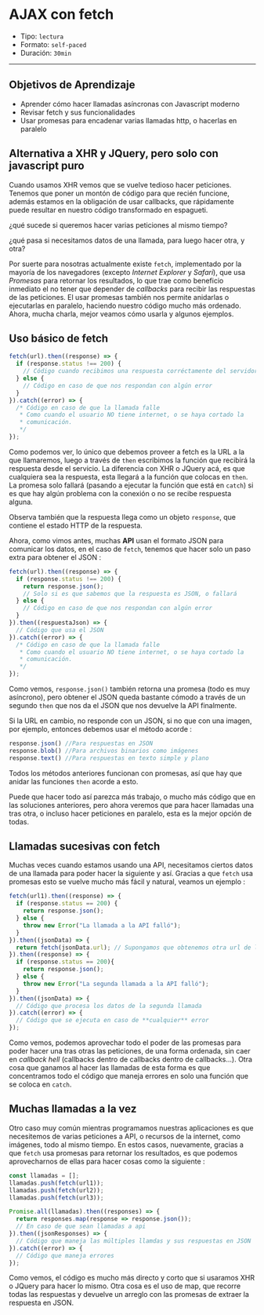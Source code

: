 # AJAX con fetch

- Tipo: `lectura`
- Formato: `self-paced`
- Duración: `30min`

***

## Objetivos de Aprendizaje

- Aprender cómo hacer llamadas asíncronas con Javascript moderno
- Revisar fetch y sus funcionalidades
- Usar promesas para encadenar varias llamadas http, o hacerlas en paralelo

## Alternativa a XHR y JQuery, pero solo con javascript puro

Cuando usamos XHR vemos que se vuelve tedioso hacer peticiones. Tenemos que
poner un montón de código para que recién funcione, además estamos en la
obligación de usar callbacks, que rápidamente puede resultar en nuestro código
transformado en espagueti.

¿qué sucede si queremos hacer varias peticiones al mismo tiempo?

¿qué pasa si necesitamos datos de una llamada, para luego hacer otra, y otra?

Por suerte para nosotras actualmente existe `fetch`, implementado por la mayoría
de los navegadores (excepto _Internet Explorer_ y _Safari_), que usa _Promesas_
para retornar los resultados, lo que trae como beneficio inmediato el no tener
que depender de _callbacks_ para recibir las respuestas de las peticiones. El
usar promesas también nos permite anidarlas o ejecutarlas en paralelo, haciendo
nuestro código mucho más ordenado. Ahora, mucha charla, mejor veamos cómo usarla
y algunos ejemplos.

## Uso básico de fetch

```js
fetch(url).then((response) => {
  if (response.status !== 200) {
    // Código cuando recibimos una respuesta corréctamente del servidor
  } else {
    // Código en caso de que nos respondan con algún error
  }
}).catch((error) => {
  /* Código en caso de que la llamada falle
   * Como cuando el usuario NO tiene internet, o se haya cortado la
   * comunicación.
   */
});
```

Como podemos ver, lo único que debemos proveer a fetch es la URL a la que
llamaremos, luego a través de `then` escribimos la función que recibirá la
respuesta desde el servicio. La diferencia con XHR o JQuery acá, es que
cualquiera sea la respuesta, esta llegará a la función que colocas en `then`. La
promesa solo fallará (pasando a ejecutar la función que está en `catch`) si es
que hay algún problema con la conexión o no se recibe respuesta alguna.

Observa también que la respuesta llega como un objeto `response`, que contiene
el estado HTTP de la respuesta.

Ahora, como vimos antes, muchas **API** usan el formato JSON para comunicar los
datos, en el caso de `fetch`, tenemos que hacer solo un paso extra para obtener
el JSON :

```js
fetch(url).then((response) => {
  if (response.status !== 200) {
    return response.json();
    // Solo si es que sabemos que la respuesta es JSON, o fallará
  } else {
    // Código en caso de que nos respondan con algún error
  }
}).then((respuestaJson) => {
  // Código que usa el JSON
}).catch((error) => {
  /* Código en caso de que la llamada falle
   * Como cuando el usuario NO tiene internet, o se haya cortado la
   * comunicación.
   */
});
```

Como vemos, `response.json()` también retorna una promesa (todo es muy
asíncrono), pero obtener el JSON queda bastante cómodo a través de un segundo
`then` que nos da el JSON que nos devuelve la API finalmente.

Si la URL en cambio, no responde con un JSON, si no que con una imagen, por
ejemplo, entonces debemos usar el método acorde :

```js
response.json() //Para respuestas en JSON
response.blob() //Para archivos binarios como imágenes
response.text() //Para respuestas en texto simple y plano
```

Todos los métodos anteriores funcionan con promesas, así que hay que anidar
las funciones `then` acorde a esto.

Puede que hacer todo así parezca más trabajo, o mucho más código que en las
soluciones anteriores, pero ahora veremos que para hacer llamadas una tras otra,
o incluso hacer peticiones en paralelo, esta es la mejor opción de todas.

## Llamadas sucesivas con fetch

Muchas veces cuando estamos usando una API, necesitamos ciertos datos de una
llamada para poder hacer la siguiente y así. Gracias a que `fetch` usa promesas
esto se vuelve mucho más fácil y natural, veamos un ejemplo :

```js
fetch(url1).then((response) => {
  if (response.status == 200) {
    return response.json();
  } else {
    throw new Error("La llamada a la API falló");
  }
}).then((jsonData) => {
  return fetch(jsonData.url); // Supongamos que obtenemos otra url de los datos
}).then((response) => {
  if (response.status == 200){
    return response.json();
  } else {
    throw new Error("La segunda llamada a la API falló");
  }
}).then((jsonData) => {
  // Código que procesa los datos de la segunda llamada
}).catch((error) => {
  // Código que se ejecuta en caso de **cualquier** error
});
```

Como vemos, podemos aprovechar todo el poder de las promesas para poder hacer
una tras otras las peticiones, de una forma ordenada, sin caer en
_callback hell_ (callbacks dentro de callbacks dentro de callbacks...). Otra
cosa que ganamos al hacer las llamadas de esta forma es que concentramos todo el
código que maneja errores en solo una función que se coloca en `catch`.

## Muchas llamadas a la vez

Otro caso muy común mientras programamos nuestras aplicaciones es que
necesitemos de varias peticiones a API, o recursos de la internet, como
imágenes, todo al mismo tiempo. En estos casos, nuevamente, gracias a que
`fetch` usa promesas para retornar los resultados, es que podemos aprovecharnos
de ellas para hacer cosas como la siguiente :

```js
const llamadas = [];
llamadas.push(fetch(url1));
llamadas.push(fetch(url2));
llamadas.push(fetch(url3));

Promise.all(llamadas).then((responses) => {
  return responses.map(response => response.json());
  // En caso de que sean llamadas a api
}).then((jsonResponses) => {
  // Código que maneja las múltiples llamdas y sus respuestas en JSON
}).catch((error) => {
  // Código que maneja errores
});
```

Como vemos, el código es mucho más directo y corto que si usaramos XHR o JQuery
para hacer lo mismo. Otra cosa es el uso de map, que recorre todas las
respuestas y devuelve un arreglo con las promesas de extraer la respuesta en
JSON.
